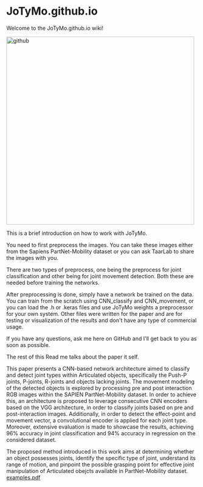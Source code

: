# JoTyMo.github.io

Welcome to the JoTyMo.github.io wiki!

<img width="494" alt="github" src="https://github.com/Whitewolfef138/JoTyMo.github.io/assets/80634197/9f68432a-616f-4df9-94f9-c846767219b3">


This is a brief introduction on how to work with JoTyMo.

You need to first preprocess the images. You can take these images either from the Sapiens PartNet-Mobility dataset or you can ask TaarLab to share the images with you.

There are two types of preprocess, one being the preprocess for joint classification and other being for joint movement detection. Both these are needed before training the networks.

After preprocessing is done, simply have a network be trained on the data. You can train from the scratch using CNN_classify and CNN_movement, or you can load the .h or .keras files and use JoTyMo weights a preprocessor for your own system. Other files were written for the paper and are for testing or visualization of the results and don't have any type of commercial usage.

If you have any questions, ask me here on GitHub and I'll get back to you as soon as possible.

The rest of this Read me talks about the paper it self. 

This paper presents a CNN-based network architecture
aimed to classify and detect joint types within Articulated
objects, specifically the Push-P joints, P-joints, R-joints and
objects lacking joints. The movement modeling of the detected
objects is explored by processing pre and post interaction RGB
images within the SAPIEN PartNet-Mobility dataset. In order to
achieve this, an architecture is proposed to leverage consecutive
CNN encoders based on the VGG architecture, in order to classify
joints based on pre and post-interaction images. Additionally,
in order to detect the effect-point and movement vector, a
convolutional encoder is applied for each joint type. Moreover, extensive
evaluation is made to showcase the results, achieving 96%
accuracy in joint classification and 94% accuracy in regression
on the considered dataset.

The proposed method introduced in this work aims at
determining whether an object possesses joints, identify the
specific type of joint, understand its range of motion, and
pinpoint the possible grasping point for effective joint manipulation
of Articulated obejcts available in PartNet-Mobility
dataset.
[examples.pdf](https://github.com/Whitewolfef138/JoTyMo.github.io/files/13500773/examples.pdf)

